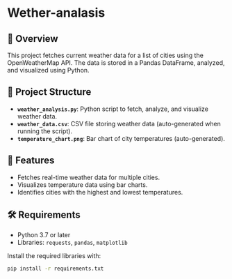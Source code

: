 # Wether-analasis
## 📖 Overview
This project fetches current weather data for a list of cities using the OpenWeatherMap API. The data is stored in a Pandas DataFrame, analyzed, and visualized using Python.

## 📂 Project Structure
- **`weather_analysis.py`**: Python script to fetch, analyze, and visualize weather data.
- **`weather_data.csv`**: CSV file storing weather data (auto-generated when running the script).
- **`temperature_chart.png`**: Bar chart of city temperatures (auto-generated).

## 🚀 Features
- Fetches real-time weather data for multiple cities.
- Visualizes temperature data using bar charts.
- Identifies cities with the highest and lowest temperatures.

## 🛠 Requirements
- Python 3.7 or later
- Libraries: `requests`, `pandas`, `matplotlib`

Install the required libraries with:
```bash
pip install -r requirements.txt
